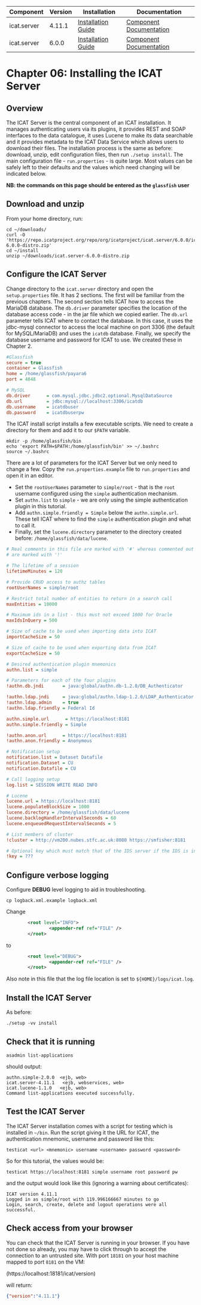 | Component   | Version | Installation                                                                                | Documentation |
| ---------   | ------- | ------------                                                                                | ------------- |
| icat.server | 4.11.1   | [Installation Guide](https://repo.icatproject.org/site/icat/server/4.11.1/installation.html) | [Component Documentation](https://icatproject.org/user-documentation/icat-server/) |
| icat.server | 6.0.0   | [Installation Guide](https://repo.icatproject.org/site/icat/server/6.0.0/installation.html) | [Component Documentation](https://icatproject.org/user-documentation/icat-server/) |

Chapter 06: Installing the ICAT Server
=====================================

Overview
--------
The ICAT Server is the central component of an ICAT installation. It manages authenticating users via its plugins, it provides REST and SOAP interfaces to the data catalogue, it uses Lucene to make its data searchable and it provides metadata to the ICAT Data Service which allows users to download their files. The installation process is the same as before: download, unzip, edit configuration files, then run `./setup install`. The main configuration file - `run.properties` - is quite large. Most values can be safely left to their defaults and the values which need changing will be indicated below.

**NB: the commands on this page should be entered as the `glassfish` user**

Download and unzip
------------------
From your home directory, run:
```Shell
cd ~/downloads/
curl -O 'https://repo.icatproject.org/repo/org/icatproject/icat.server/6.0.0/icat.server-6.0.0-distro.zip'
cd ~/install
unzip ~/downloads/icat.server-6.0.0-distro.zip
```

Configure the ICAT Server
-------------------------

Change directory to the `icat.server` directory and open the `setup.properties` file. It has 2 sections. The first will be familiar from the previous chapters. The second section tells ICAT how to access the MariaDB database. The `db.driver` parameter specifies the location of the database access code - in the jar file which we copied earlier. The `db.url` parameter tells ICAT where to contact the database. In this case, it uses the jdbc-mysql connector to access the local machine on port 3306 (the default for MySQL/MariaDB) and uses the `icatdb` database. Finally, we specify the database username and password for ICAT to use. We created these in Chapter 2.
```INI
#Glassfish
secure = true
container = Glassfish
home = /home/glassfish/payara6
port = 4848

# MySQL
db.driver      = com.mysql.jdbc.jdbc2.optional.MysqlDataSource
db.url         = jdbc:mysql://localhost:3306/icatdb
db.username    = icatdbuser
db.password    = icatdbuserpw
```

The ICAT install script installs a few executable scripts. We need to create a directory for them and add it to our `$PATH` variable.
```Shell
mkdir -p /home/glassfish/bin
echo 'export PATH=$PATH:/home/glassfish/bin' >> ~/.bashrc
source ~/.bashrc
```

There are a lot of parameters for the ICAT Server but we only need to change a few. Copy the `run.properties.example` file to `run.properties` and open it in an editor.
* Set the `rootUserNames` parameter to `simple/root` - that is the `root` username configured using the `simple` authentication mechanism.
* Set `authn.list` to `simple` - we are only using the simple authentication plugin in this tutorial.
* Add `authn.simple.friendly = Simple` below the `authn.simple.url`. These tell ICAT where to find the `simple` authentication plugin and what to call it.
* Finally, set the `lucene.directory` parameter to the directory created before: `/home/glassfish/data/lucene`.

```INI
# Real comments in this file are marked with '#' whereas commented out lines
# are marked with '!'

# The lifetime of a session
lifetimeMinutes = 120

# Provide CRUD access to authz tables
rootUserNames = simple/root

# Restrict total number of entities to return in a search call
maxEntities = 10000

# Maximum ids in a list - this must not exceed 1000 for Oracle
maxIdsInQuery = 500

# Size of cache to be used when importing data into ICAT
importCacheSize = 50

# Size of cache to be used when exporting data from ICAT
exportCacheSize = 50

# Desired authentication plugin mnemonics
authn.list = simple

# Parameters for each of the four plugins
!authn.db.jndi       = java:global/authn.db-1.2.0/DB_Authenticator

!authn.ldap.jndi     = java:global/authn.ldap-1.2.0/LDAP_Authenticator
!authn.ldap.admin    = true
!authn.ldap.friendly = Federal Id

authn.simple.url      = https://localhost:8181
authn.simple.friendly = Simple

!authn.anon.url      = https://localhost:8181
!authn.anon.friendly = Anonymous

# Notification setup
notification.list = Dataset Datafile
notification.Dataset = CU
notification.Datafile = CU

# Call logging setup
log.list = SESSION WRITE READ INFO

# Lucene
lucene.url = https://localhost:8181
lucene.populateBlockSize = 1000
lucene.directory = /home/glassfish/data/lucene
lucene.backlogHandlerIntervalSeconds = 60
lucene.enqueuedRequestIntervalSeconds = 5

# List members of cluster
!cluster = http://vm200.nubes.stfc.ac.uk:8080 https://smfisher:8181

# Optional key which must match that of the IDS server if the IDS is in use and has a key for digest protection of Datafile.location
!key = ???
```

Configure verbose logging
-------------------------

Configure **DEBUG** level logging to aid in troubleshooting.


```Shell
cp logback.xml.example logback.xml
```

Change

```XML
        <root level="INFO">
                <appender-ref ref="FILE" />
        </root>
```
to
```XML
        <root level="DEBUG">
                <appender-ref ref="FILE" />
        </root>
```

Also note in this file that the log file location is set to `${HOME}/logs/icat.log`.

Install the ICAT Server
-----------------------
As before:
```Shell
./setup -vv install
```

Check that it is running
------------------------

```Shell
asadmin list-applications
```
should output:
```
authn.simple-2.0.0  <ejb, web>
icat.server-4.11.1   <ejb, webservices, web>
icat.lucene-1.1.0   <ejb, web>
Command list-applications executed successfully.
```

Test the ICAT Server
--------------------

The ICAT Server installation comes with a script for testing which is installed in `~/bin`. Run the script giving it the URL for ICAT, the authentication mnemonic, username and password like this:

```Shell
testicat <url> <mnemonic> username <username> password <password>
```

So for this tutorial, the values would be:
```Shell
testicat https://localhost:8181 simple username root password pw
```
and the output would look like this (ignoring a warning about certificates):
```
ICAT version 4.11.1
Logged in as simple/root with 119.996166667 minutes to go
Login, search, create, delete and logout operations were all successful.
```

Check access from your browser
------------------------------

You can check that the ICAT Server is running in your browser. If you have not done so already, you may have to click through to accept the connection to an untrusted site. With port `18181` on your host machine mapped to port `8181` on the VM:

(https://localhost:18181/icat/version)

will return:
```JSON
{"version":"4.11.1"}
```
